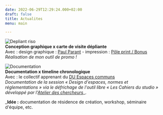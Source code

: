 ```yaml
---
date: 2022-06-29T12:29:24.000+02:00
draft: false
title: Actualites
menu: main

---
```


![](/images/depliant_01.jpg "Depliant riso")  
**Conception graphique x carte de visite dépliante**  
Avec : design graphique : [Paul Parant](https://paulparant.com/ "Paul Parant") - impression : [Pôle print / Bonus](https://www.collectifbonus.fr/pole-print/ "Bonus")  
_Réalisation de mon outil de promo !_  
  
![](/images/documentation.jpg "Documentation")  
**Documentation x timeline chronologique**  
Avec : le collectif apprenant du [DU Espaces communs](https://yeswecamp.org/se-former/ "Espaces communs")  
_Documentation de la session « Design d'espaces, normes et réglementations » via le défrichage de l'outil libre « Les Cahiers du studio » développé par l'_[_Atelier des chercheurs_](https://latelier-des-chercheurs.fr/ "Atelier des chercheurs")_.  
  
_**Idée :** documentation de résidence de création, workshop, séminaire d'équipe, etc.